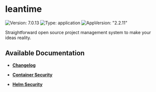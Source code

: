 # leantime

![Version: 7.0.13](https://img.shields.io/badge/Version-7.0.13-informational?style=flat-square) ![Type: application](https://img.shields.io/badge/Type-application-informational?style=flat-square) ![AppVersion: "2.2.11"](https://img.shields.io/badge/AppVersion-"2.2.11"-informational?style=flat-square)

Straightforward open source project management system to make your ideas reality.

## Available Documentation

- [**Changelog**](CHANGELOG)

- [**Container Security**](container-security)

- [**Helm Security**](helm-security)

